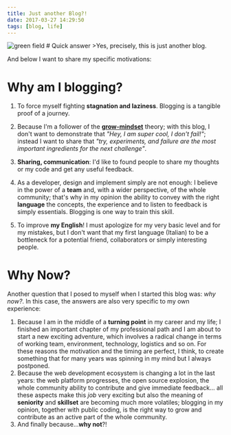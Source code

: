 ```yaml
---
title: Just another Blog?!
date: 2017-03-27 14:29:50
tags: [blog, life]
---
```

<img class="nofancybox img-post" src="https://drscdn.500px.org/photo/192123781/m%3D2048/da514ef874d86ec906e0a939cdcf05be" alt="green field"/>
# Quick answer
>Yes, precisely, this is just another blog.

And below I want to share my specific motivations:
<!-- more -->
# Why am I blogging?

1. To force myself fighting **stagnation and laziness**. Blogging is a tangible proof of a journey. 

2. Because I'm a follower of the **[grow-mindset](https://en.wikipedia.org/wiki/Carol_Dweck)** theory; with this blog, I don't want to demonstrate that _"Hey, I am super cool, I don't fail!"_; instead I want to share that _"try, experiments, and failure are the most important ingredients for the next challenge"_.

3. **Sharing, communication**: I'd like to found people to share my thoughts or my code and get any useful feedback.

4. As a developer, design and implement simply are not enough: I believe in the power of a **team** and, with a wider perspective, of the whole community; that's why in my opinion the ability to convey with the right **language** the concepts, the experience and to listen to feedback is simply essentials. Blogging is one way to train this skill.

5. To improve **my English**! I must apologize for my very basic level and for my mistakes, but I don't want that my first language (Italian) to be a bottleneck for a potential friend, collaborators or simply interesting people.

# Why Now?
Another question that I posed to myself when I started this blog was: _why now?_.
In this case, the answers are also very specific to my own experience:

1. Because I am in the middle of a **turning point** in my career and my life; I finished an important chapter of my professional path and I am about to start a new exciting adventure, which involves a radical change in terms of working team, environment, technology, logistics and so on. For these reasons the motivation and the timing are perfect, I think, to create something that for many years was spinning in my mind but I always postponed.
2. Because the web development ecosystem is changing a lot in the last years: the web platform progresses, the open source explosion, the whole community ability to contribute and give immediate feedback... all these aspects make this _job_ very exciting but also the meaning of **seniority** and **skillset** are becoming much more volatiles; blogging in my opinion, together with public coding, is the right way to grow and contribute as an active part of the whole community.
3. And finally because...**why not**?!